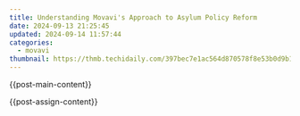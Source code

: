 ```yaml
---
title: Understanding Movavi's Approach to Asylum Policy Reform
date: 2024-09-13 21:25:45
updated: 2024-09-14 11:57:44
categories:
  - movavi
thumbnail: https://thmb.techidaily.com/397bec7e1ac564d870578f8e53b0d9b1f4434dbf653453a52ec177581ebd538d.jpg
---
```


{{post-main-content}}

<ins class="adsbygoogle"
     style="display:block"
     data-ad-format="autorelaxed"
     data-ad-client="ca-pub-7571918770474297"
     data-ad-slot="1223367746"></ins>

{{post-assign-content}}

<ins class="adsbygoogle"
     style="display:block"
     data-ad-client="ca-pub-7571918770474297"
     data-ad-slot="8358498916"
     data-ad-format="auto"
     data-full-width-responsive="true"></ins>
